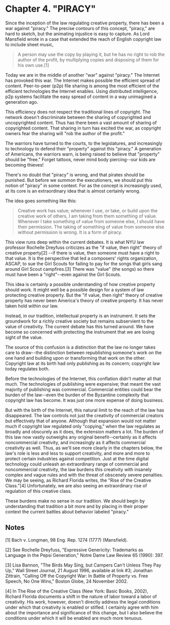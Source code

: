 # Chapter 4\. "PIRACY"

Since the inception of the law regulating creative property, there has been a war against "piracy." The precise contours of this concept, "piracy," are hard to sketch, but the animating injustice is easy to capture. As Lord Mansfield wrote in a case that extended the reach of English copyright law to include sheet music,

> A person may use the copy by playing it, but he has no right to rob the author of the profit, by multiplying copies and disposing of them for his own use.[1]

Today we are in the middle of another "war" against "piracy." The Internet has provoked this war. The Internet makes possible the efficient spread of content. Peer-to-peer (p2p) file sharing is among the most efficient of the efficient technologies the Internet enables. Using distributed intelligence, p2p systems facilitate the easy spread of content in a way unimagined a generation ago.

This efficiency does not respect the traditional lines of copyright. The network doesn't discriminate between the sharing of copyrighted and uncopyrighted content. Thus has there been a vast amount of sharing of copyrighted content. That sharing in turn has excited the war, as copyright owners fear the sharing will "rob the author of the profit."

The warriors have turned to the courts, to the legislatures, and increasingly to technology to defend their "property" against this "piracy." A generation of Americans, the warriors warn, is being raised to believe that "property" should be "free." Forget tattoos, never mind body piercing--our kids are becoming thieves!

There's no doubt that "piracy" is wrong, and that pirates should be punished. But before we summon the executioners, we should put this notion of "piracy" in some context. For as the concept is increasingly used, at its core is an extraordinary idea that is almost certainly wrong.

The idea goes something like this:

> Creative work has value; whenever I use, or take, or build upon the creative work of others, I am taking from them something of value. Whenever I take something of value from someone else, I should have their permission. The taking of something of value from someone else without permission is wrong. It is a form of piracy.

This view runs deep within the current debates. It is what NYU law professor Rochelle Dreyfuss criticizes as the "if value, then right" theory of creative property[2] --if there is value, then someone must have a right to that value. It is the perspective that led a composers' rights organization, ASCAP, to sue the Girl Scouts for failing to pay for the songs that girls sang around Girl Scout campfires.[3] There was "value" (the songs) so there must have been a "right"--even against the Girl Scouts.

This idea is certainly a possible understanding of how creative property should work. It might well be a possible design for a system of law protecting creative property. But the "if value, then right" theory of creative property has never been America's theory of creative property. It has never taken hold within our law.

Instead, in our tradition, intellectual property is an instrument. It sets the groundwork for a richly creative society but remains subservient to the value of creativity. The current debate has this turned around. We have become so concerned with protecting the instrument that we are losing sight of the value.

The source of this confusion is a distinction that the law no longer takes care to draw--the distinction between republishing someone's work on the one hand and building upon or transforming that work on the other. Copyright law at its birth had only publishing as its concern; copyright law today regulates both.

Before the technologies of the Internet, this conflation didn't matter all that much. The technologies of publishing were expensive; that meant the vast majority of publishing was commercial. Commercial entities could bear the burden of the law--even the burden of the Byzantine complexity that copyright law has become. It was just one more expense of doing business.

But with the birth of the Internet, this natural limit to the reach of the law has disappeared. The law controls not just the creativity of commercial creators but effectively that of anyone. Although that expansion would not matter much if copyright law regulated only "copying," when the law regulates as broadly and obscurely as it does, the extension matters a lot. The burden of this law now vastly outweighs any original benefit--certainly as it affects noncommercial creativity, and increasingly as it affects commercial creativity as well. Thus, as we'll see more clearly in the chapters below, the law's role is less and less to support creativity, and more and more to protect certain industries against competition. Just at the time digital technology could unleash an extraordinary range of commercial and noncommercial creativity, the law burdens this creativity with insanely complex and vague rules and with the threat of obscenely severe penalties. We may be seeing, as Richard Florida writes, the "Rise of the Creative Class."[4] Unfortunately, we are also seeing an extraordinary rise of regulation of this creative class.

These burdens make no sense in our tradition. We should begin by understanding that tradition a bit more and by placing in their proper context the current battles about behavior labeled "piracy."

## Notes

[1] Bach v. Longman, 98 Eng. Rep. 1274 (1777) (Mansfield).

[2] See Rochelle Dreyfuss, "Expressive Genericity: Trademarks as Language in the Pepsi Generation," Notre Dame Law Review 65 (1990): 397.

[3] Lisa Bannon, "The Birds May Sing, but Campers Can't Unless They Pay Up," Wall Street Journal, 21 August 1996, available at link #3; Jonathan Zittrain, "Calling Off the Copyright War: In Battle of Property vs. Free Speech, No One Wins," Boston Globe, 24 November 2002.

[4] In The Rise of the Creative Class (New York: Basic Books, 2002), Richard Florida documents a shift in the nature of labor toward a labor of creativity. His work, however, doesn't directly address the legal conditions under which that creativity is enabled or stifled. I certainly agree with him about the importance and significance of this change, but I also believe the conditions under which it will be enabled are much more tenuous.
